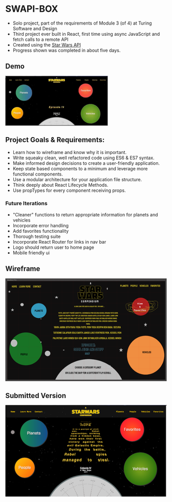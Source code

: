 # SWAPI-BOX
+ Solo project, part of the requirements of Module 3 (of 4) at Turing Software and Design  
+ Third project ever built in React, first time using async JavaScript and fetch calls to a remote API  
+ Created using the [Star Wars API](https://swapi.co/) 
+ Progress shown was completed in about five days.

## Demo
![Demo](swapi/src/Styles/images/swapi.gif)

## Project Goals & Requirements:
+ Learn how to wireframe and know why it is important.
+ Write squeaky clean, well refactored code using ES6 & ES7 syntax.
+ Make informed design decisions to create a user-friendly application.
+ Keep state based components to a minimum and leverage more functional components.
+ Use a modular architecture for your application file structure.
+ Think deeply about React Lifecycle Methods.
+ Use propTypes for every component receiving props.

### Future Iterations 
+ "Cleaner" functions to return appropriate information for planets and vehicles
+ Incorporate error handling
+ Add favorites functionality
+ Thorough testing suite
+ Incorporate React Router for links in nav bar
+ Logo should return user to home page
+ Mobile friendly ui

## Wireframe
![](swapi/src/Styles/images/wireframe.png)
## Submitted Version
![](swapi/src/Styles/images/screenshot.png)

